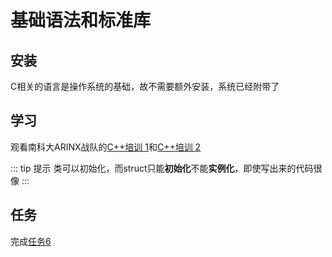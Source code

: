 # 基础语法和标准库
## 安装
C相关的语言是操作系统的基础，故不需要额外安装，系统已经附带了

## 学习
观看南科大ARINX战队的[C++培训 1](https://www.bilibili.com/video/BV1Hj411x7N7)和[C++培训 2](https://www.bilibili.com/video/BV1kQ4y1W7VN)

::: tip 提示
类可以初始化，而struct只能**初始化**不能**实例化**，即使写出来的代码很像
:::

## 任务
完成[任务6](../tasks/6)